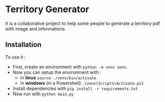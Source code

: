 # Territory Generator

It is a collaborative project to help some people to generate a territory pdf with image and informations.

## Installation

To use it :

- First, create an environment with `python -m venv venv`.
- Now you can setup the environment with :
    - in **linux** `source ./venv/bin/activate`
    - in **windows** (in a Powershell) `.\venv\Scripts\Activate.ps1`
- Install dependencies with `pip install -r requirements.txt`
- Now run with `python main.py`

